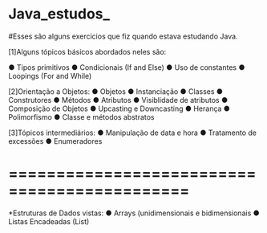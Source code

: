 # Java_estudos_

#Esses são alguns exercicios que fiz quando estava estudando Java.

[1]Alguns tópicos básicos abordados neles são:

● Tipos primitivos
● Condicionais (If and Else)
● Uso de constantes
● Loopings (For and While)
    
[2]Orientação a Objetos:
    ● Objetos
    ● Instanciação
    ● Classes
    ● Construtores
    ● Métodos
    ● Atributos
    ● Visiblidade de atributos
    ● Composição de Objetos
    ● Upcasting e Downcasting
    ● Herança
    ● Polimorfismo
    ● Classe e métodos abstratos
    
[3]Tópicos intermediários:
    ● Manipulação de data e hora
    ● Tratamento de excessões
    ● Enumeradores
    
=============================================
=============================================

*Estruturas de Dados vistas:
    ● Arrays (unidimensionais e bidimensionais
    ● Listas Encadeadas (List)
     
     
    
    


